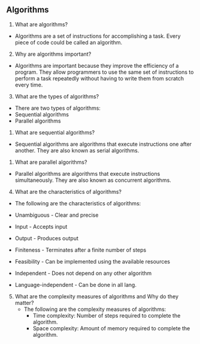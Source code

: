 ## Algorithms

1. What are algorithms?
- Algorithms are a set of instructions for accomplishing a task. Every piece of code could be called an algorithm.

2. Why are algorithms important?    
- Algorithms are important because they improve the efficiency of a program. They allow programmers to use the same set of instructions to perform a task repeatedly without having to write them from scratch every time.

3. What are the types of algorithms?
- There are two types of algorithms:
 - Sequential algorithms
 - Parallel algorithms

  1. What are sequential algorithms?
  - Sequential algorithms are algorithms that execute instructions one after another. They are also known as serial algorithms.

  1. What are parallel algorithms?
  - Parallel algorithms are algorithms that execute instructions simultaneously. They are also known as concurrent algorithms.

4. What are the characteristics of algorithms?
- The following are the characteristics of algorithms:

 - Unambiguous - Clear and precise
 - Input - Accepts input
 - Output - Produces output
 - Finiteness - Terminates after a finite number of steps
 - Feasibility - Can be implemented using the available resources
 - Independent - Does not depend on any other algorithm
 - Language-independent - Can be done in all lang.
  
5. What are the complexity measures of algorithms and Why do they matter?
   - The following are the complexity measures of algorithms:
     - Time complexity: Number of steps required to complete the algorithm.
     - Space complexity: Amount of memory required to complete the algorithm.